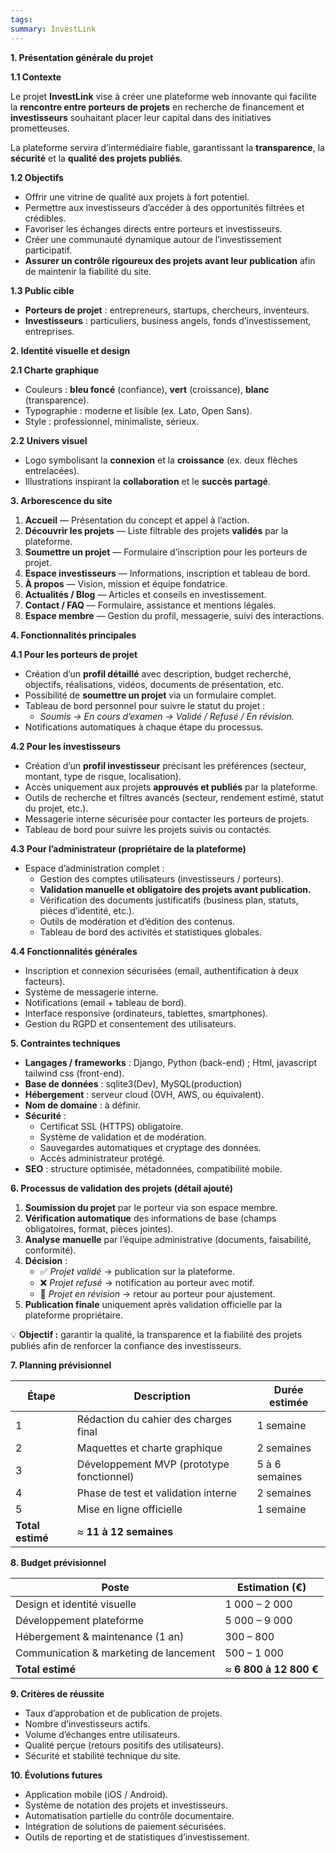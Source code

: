 ```yaml
---
tags:
summary: InvestLink
---
```

**1. Présentation générale du projet**

**1.1 Contexte**

Le projet **InvestLink** vise à créer une plateforme web innovante qui facilite la **rencontre entre porteurs de projets** en recherche de financement et **investisseurs** souhaitant placer leur capital dans des initiatives prometteuses.

La plateforme servira d’intermédiaire fiable, garantissant la **transparence**, la **sécurité** et la **qualité des projets publiés**.

**1.2 Objectifs**

- Offrir une vitrine de qualité aux projets à fort potentiel.
- Permettre aux investisseurs d’accéder à des opportunités filtrées et crédibles.
- Favoriser les échanges directs entre porteurs et investisseurs.
- Créer une communauté dynamique autour de l’investissement participatif.
- **Assurer un contrôle rigoureux des projets avant leur publication** afin de maintenir la fiabilité du site.

**1.3 Public cible**

- **Porteurs de projet** : entrepreneurs, startups, chercheurs, inventeurs.
- **Investisseurs** : particuliers, business angels, fonds d’investissement, entreprises.

**2. Identité visuelle et design**

**2.1 Charte graphique**

- Couleurs : **bleu foncé** (confiance), **vert** (croissance), **blanc** (transparence).
- Typographie : moderne et lisible (ex. Lato, Open Sans).
- Style : professionnel, minimaliste, sérieux.

**2.2 Univers visuel**

- Logo symbolisant la **connexion** et la **croissance** (ex. deux flèches entrelacées).
- Illustrations inspirant la **collaboration** et le **succès partagé**.

**3. Arborescence du site**

1. **Accueil** — Présentation du concept et appel à l’action.
2. **Découvrir les projets** — Liste filtrable des projets **validés** par la plateforme.
3. **Soumettre un projet** — Formulaire d’inscription pour les porteurs de projet.
4. **Espace investisseurs** — Informations, inscription et tableau de bord.
5. **À propos** — Vision, mission et équipe fondatrice.
6. **Actualités / Blog** — Articles et conseils en investissement.
7. **Contact / FAQ** — Formulaire, assistance et mentions légales.
8. **Espace membre** — Gestion du profil, messagerie, suivi des interactions.

**4. Fonctionnalités principales**

**4.1 Pour les porteurs de projet**

- Création d’un **profil détaillé** avec description, budget recherché, objectifs, réalisations, vidéos, documents de présentation, etc.
- Possibilité de **soumettre un projet** via un formulaire complet.
- Tableau de bord personnel pour suivre le statut du projet :
    - _Soumis → En cours d’examen → Validé / Refusé / En révision._
- Notifications automatiques à chaque étape du processus.

**4.2 Pour les investisseurs**

- Création d’un **profil investisseur** précisant les préférences (secteur, montant, type de risque, localisation).
- Accès uniquement aux projets **approuvés et publiés** par la plateforme.
- Outils de recherche et filtres avancés (secteur, rendement estimé, statut du projet, etc.).
- Messagerie interne sécurisée pour contacter les porteurs de projets.
- Tableau de bord pour suivre les projets suivis ou contactés.

**4.3 Pour l’administrateur (propriétaire de la plateforme)**

- Espace d’administration complet :
    - Gestion des comptes utilisateurs (investisseurs / porteurs).
    - **Validation manuelle et obligatoire des projets avant publication.**
    - Vérification des documents justificatifs (business plan, statuts, pièces d’identité, etc.).
    - Outils de modération et d’édition des contenus.
    - Tableau de bord des activités et statistiques globales.

**4.4 Fonctionnalités générales**

- Inscription et connexion sécurisées (email, authentification à deux facteurs).
- Système de messagerie interne.
- Notifications (email + tableau de bord).
- Interface responsive (ordinateurs, tablettes, smartphones).
- Gestion du RGPD et consentement des utilisateurs.

**5. Contraintes techniques**

- **Langages / frameworks** : Django, Python (back-end) ; Html, javascript tailwind css (front-end).
- **Base de données** : sqlite3(Dev), MySQL(production)
- **Hébergement** : serveur cloud (OVH, AWS, ou équivalent).
- **Nom de domaine** : à définir.
- **Sécurité** :
    - Certificat SSL (HTTPS) obligatoire.
    - Système de validation et de modération.
    - Sauvegardes automatiques et cryptage des données.
    - Accès administrateur protégé.
- **SEO** : structure optimisée, métadonnées, compatibilité mobile.
    

**6. Processus de validation des projets (détail ajouté)**

1. **Soumission du projet** par le porteur via son espace membre.
2. **Vérification automatique** des informations de base (champs obligatoires, format, pièces jointes).
3. **Analyse manuelle** par l’équipe administrative (documents, faisabilité, conformité).
4. **Décision** :
    - ✅ _Projet validé_ → publication sur la plateforme.
    - ❌ _Projet refusé_ → notification au porteur avec motif.
    - 🔁 _Projet en révision_ → retour au porteur pour ajustement.
5. **Publication finale** uniquement après validation officielle par la plateforme propriétaire.

💡 **Objectif :** garantir la qualité, la transparence et la fiabilité des projets publiés afin de renforcer la confiance des investisseurs.

**7. Planning prévisionnel**
  
|**Étape**|**Description**|**Durée estimée**|
|---|---|---|
|1|Rédaction du cahier des charges final|1 semaine|
|2|Maquettes et charte graphique|2 semaines|
|3|Développement MVP (prototype fonctionnel)|5 à 6 semaines|
|4|Phase de test et validation interne|2 semaines|
|5|Mise en ligne officielle|1 semaine|
|**Total estimé**|≈ **11 à 12 semaines**||

**8. Budget prévisionnel**

|**Poste**|**Estimation (€)**|
|---|---|
|Design et identité visuelle|1 000 – 2 000|
|Développement plateforme|5 000 – 9 000|
|Hébergement & maintenance (1 an)|300 – 800|
|Communication & marketing de lancement|500 – 1 000|
|**Total estimé**|≈ **6 800 à 12 800 €**|

**9. Critères de réussite**

- Taux d’approbation et de publication de projets.
- Nombre d’investisseurs actifs.
- Volume d’échanges entre utilisateurs.
- Qualité perçue (retours positifs des utilisateurs).
- Sécurité et stabilité technique du site.

**10. Évolutions futures**

- Application mobile (iOS / Android).
- Système de notation des projets et investisseurs.
- Automatisation partielle du contrôle documentaire.
- Intégration de solutions de paiement sécurisées.
- Outils de reporting et de statistiques d’investissement.